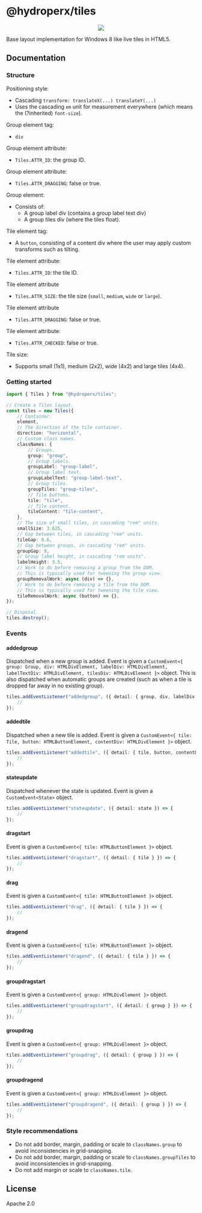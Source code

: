 # @hydroperx/tiles

<p align="center">
  <a href="./docs/globals.md"><img src="https://img.shields.io/badge/TypeScript%20API%20Documentation-gray"></a>
</p>

Base layout implementation for Windows 8 like live tiles in HTML5.

## Documentation

### Structure

Positioning style:

- Cascading `transform: translateX(...) translateY(...)`
- Uses the cascading `em` unit for measurement everywhere (which means the (?inherited) `font-size`).

Group element tag:

- `div`

Group element attribute:

- `Tiles.ATTR_ID`: the group ID.

Group element attribute:

- `Tiles.ATTR_DRAGGING`: false or true.

Group element:

- Consists of:
  - A group label div (contains a group label text div)
  - A group tiles div (where the tiles float).

Tile element tag:

- A `button`, consisting of a content div where the user may apply custom transforms such as tilting.

Tile element attribute:

- `Tiles.ATTR_ID`: the tile ID.

Tile element attribute

- `Tiles.ATTR_SIZE`: the tile size (`small`, `medium`, `wide` or `large`).

Tile element attribute

- `Tiles.ATTR_DRAGGING`: false or true.

Tile element attribute:

- `Tiles.ATTR_CHECKED`: false or true.

Tile size:

- Supports small (1x1), medium (2x2), wide (4x2) and large tiles (4x4).

### Getting started

```ts
import { Tiles } from "@hydroperx/tiles";

// Create a Tiles layout.
const tiles = new Tiles({
    // Container.
    element,
    // The direction of the tile container.
    direction: "horizontal",
    // Custom class names.
    classNames: {
        // Groups.
        group: "group",
        // Group labels.
        groupLabel: "group-label",
        // Group label text.
        groupLabelText: "group-label-text",
        // Group tiles.
        groupTiles: "group-tiles",
        // Tile buttons.
        tile: "tile",
        // Tile content.
        tileContent: "tile-content",
    },
    // The size of small tiles, in cascading "rem" units.
    smallSize: 3.625,
    // Gap between tiles, in cascading "rem" units.
    tileGap: 0.6,
    // Gap between groups, in cascading "rem" units.
    groupGap: 9,
    // Group label height, in cascading "rem units".
    labelHeight: 3.5,
    // Work to do before removing a group from the DOM.
    // This is typically used for tweening the group view.
    groupRemovalWork: async (div) => {},
    // Work to do before removing a tile from the DOM.
    // This is typically used for tweening the tile view.
    tileRemovalWork: async (button) => {},
});

// Disposal
tiles.destroy();
```

### Events

#### addedgroup

Dispatched when a new group is added. Event is given a `CustomEvent<{ group: Group, div: HTMLDivElement, labelDiv: HTMLDivElement, labelTextDiv: HTMLDivElement, tilesDiv: HTMLDivElement }>` object. This is also dispatched when automatic groups are created (such as when a tile is dropped far away in no existing group).

```ts
tiles.addEventListener("addedgroup", ({ detail: { group, div, labelDiv, labelTextDiv, tilesDiv } }) => {
    //
});
```

#### addedtile

Dispatched when a new tile is added. Event is given a `CustomEvent<{ tile: Tile, button: HTMLButtonElement, contentDiv: HTMLDivElement }>` object.

```ts
tiles.addEventListener("addedtile", ({ detail: { tile, button, contentDiv } }) => {
    //
});
```

#### stateupdate

Dispatched whenever the state is updated. Event is given a `CustomEvent<State>` object.

```ts
tiles.addEventListener("stateupdate", ({ detail: state }) => {
    //
});
```

#### dragstart

Event is given a `CustomEvent<{ tile: HTMLButtonElement }>` object.

```ts
tiles.addEventListener("dragstart", ({ detail: { tile } }) => {
    //
});
```

#### drag

Event is given a `CustomEvent<{ tile: HTMLButtonElement }>` object.

```ts
tiles.addEventListener("drag", ({ detail: { tile } }) => {
    //
});
```

#### dragend

Event is given a `CustomEvent<{ tile: HTMLButtonElement }>` object.

```ts
tiles.addEventListener("dragend", ({ detail: { tile } }) => {
    //
});
```

#### groupdragstart

Event is given a `CustomEvent<{ group: HTMLDivElement }>` object.

```ts
tiles.addEventListener("groupdragstart", ({ detail: { group } }) => {
    //
});
```

#### groupdrag

Event is given a `CustomEvent<{ group: HTMLDivElement }>` object.

```ts
tiles.addEventListener("groupdrag", ({ detail: { group } }) => {
    //
});
```

#### groupdragend

Event is given a `CustomEvent<{ group: HTMLDivElement }>` object.

```ts
tiles.addEventListener("groupdragend", ({ detail: { group } }) => {
    //
});
```

### Style recommendations

- Do not add border, margin, padding or scale to `classNames.group` to avoid inconsistencies in grid-snapping.
- Do not add border, margin, padding or scale to `classNames.groupTiles` to avoid inconsistencies in grid-snapping.
- Do not add margin or scale to `classNames.tile`.

## License

Apache 2.0